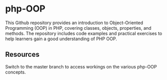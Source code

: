 # php-OOP
This Github repository provides an introduction to Object-Oriented Programming (OOP) in PHP, covering classes, objects, properties, and methods. The repository includes code examples and practical exercises to help learners gain a good understanding of PHP OOP. 

## Resources
Switch to the master branch to access workings on the various php-OOP concepts.
